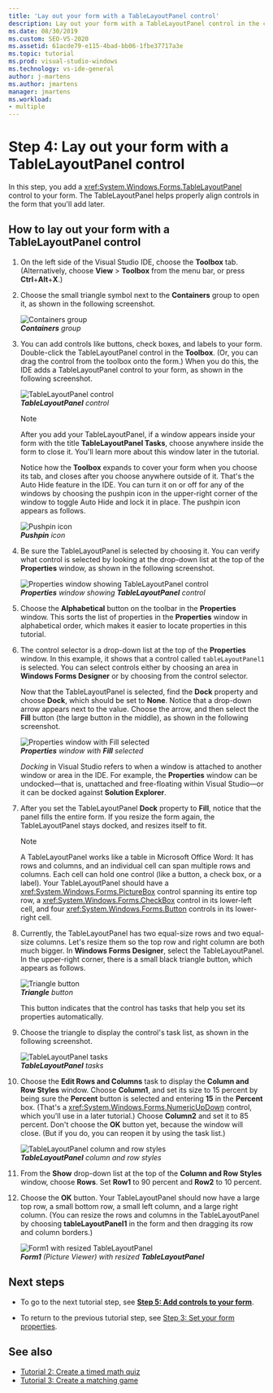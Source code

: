 ```yaml
---
title: 'Lay out your form with a TableLayoutPanel control'
description: Lay out your form with a TableLayoutPanel control in the create a picture viewer tutorial. 
ms.date: 08/30/2019
ms.custom: SEO-VS-2020
ms.assetid: 61acde79-e115-4bad-bb06-1fbe37717a3e
ms.topic: tutorial
ms.prod: visual-studio-windows
ms.technology: vs-ide-general
author: j-martens
ms.author: jmartens
manager: jmartens
ms.workload:
- multiple
---
```

# Step 4: Lay out your form with a TableLayoutPanel control

In this step, you add a <xref:System.Windows.Forms.TableLayoutPanel> control to your form. The TableLayoutPanel helps properly align controls in the form that you'll add later.

## How to lay out your form with a TableLayoutPanel control

1. On the left side of the Visual Studio IDE, choose the **Toolbox** tab. (Alternatively, choose **View** > **Toolbox** from the menu bar, or press **Ctrl**+**Alt**+**X**.)

1. Choose the small triangle symbol next to the **Containers** group to open it, as shown in the following screenshot.

     ![Containers group](../ide/media/express_toolbox.png)<br>
***Containers*** *group*

1. You can add controls like buttons, check boxes, and labels to your form. Double-click the TableLayoutPanel control in the **Toolbox**. (Or, you can drag the control from the toolbox onto the form.) When you do this, the IDE adds a TableLayoutPanel control to your form, as shown in the following screenshot.

     ![TableLayoutPanel control](../ide/media/express_formtablelayout.png)<br>
***TableLayoutPanel*** *control*

    > [!NOTE]
    > After you add your TableLayoutPanel, if a window appears inside your form with the title **TableLayoutPanel Tasks**, choose anywhere inside the form to close it. You'll learn more about this window later in the tutorial.

     Notice how the **Toolbox** expands to cover your form when you choose its tab, and closes after you choose anywhere outside of it. That's the Auto Hide feature in the IDE. You can turn it on or off for any of the windows by choosing the pushpin icon in the upper-right corner of the window to toggle Auto Hide and lock it in place. The pushpin icon appears as follows.

     ![Pushpin icon](../ide/media/express_pushpintoolbox.png)<br>
***Pushpin*** *icon*

1. Be sure the TableLayoutPanel is selected by choosing it. You can verify what control is selected by looking at the drop-down list at the top of the **Properties** window, as shown in the following screenshot.

     ![Properties window showing TableLayoutPanel control](../ide/media/express_controlspropwin.png)<br>
***Properties*** *window showing* ***TableLayoutPanel*** *control*

1. Choose the **Alphabetical** button on the toolbar in the **Properties** window. This sorts the list of properties in the **Properties** window in alphabetical order, which makes it easier to locate properties in this tutorial.

1. The control selector is a drop-down list at the top of the **Properties** window. In this example, it shows that a control called `tableLayoutPanel1` is selected. You can select controls either by choosing an area in **Windows Forms Designer** or by choosing from the control selector.

   Now that the TableLayoutPanel is selected, find the **Dock** property and choose **Dock**, which should be set to **None**. Notice that a drop-down arrow appears next to the value. Choose the arrow, and then select the **Fill** button (the large button in the middle), as shown in the following screenshot.

     ![Properties window with Fill selected](../ide/media/express_docktable.png)<br>
***Properties*** *window with* ***Fill*** *selected*

     *Docking* in Visual Studio refers to when a window is attached to another window or area in the IDE. For example, the **Properties** window can be undocked&mdash;that is, unattached and free-floating within Visual Studio&mdash;or it can be docked against **Solution Explorer**.

1. After you set the TableLayoutPanel **Dock** property to **Fill**, notice that the panel fills the entire form. If you resize the form again, the TableLayoutPanel stays docked, and resizes itself to fit.

    > [!NOTE]
    > A TableLayoutPanel works like a table in Microsoft Office Word: It has rows and columns, and an individual cell can span multiple rows and columns. Each cell can hold one control (like a button, a check box, or a label). Your TableLayoutPanel should have a <xref:System.Windows.Forms.PictureBox> control spanning its entire top row, a <xref:System.Windows.Forms.CheckBox> control in its lower-left cell, and four <xref:System.Windows.Forms.Button> controls in its lower-right cell.

1. Currently, the TableLayoutPanel has two equal-size rows and two equal-size columns. Let's resize them so the top row and right column are both much bigger. In **Windows Forms Designer**, select the TableLayoutPanel. In the upper-right corner, there is a small black triangle button, which appears as follows.

     ![Triangle button](../ide/media/express_iconblacktriangle.gif)<br>
***Triangle*** *button*

     This button indicates that the control has tasks that help you set its properties automatically.

1. Choose the triangle to display the control's task list, as shown in the following screenshot.

     ![TableLayoutPanel tasks](../ide/media/express_tablepanel.png)<br>
***TableLayoutPanel*** *tasks*

1. Choose the **Edit Rows and Columns** task to display the **Column and Row Styles** window. Choose **Column1**, and set its size to 15 percent by being sure the **Percent** button is selected and entering **15** in the **Percent** box. (That's a <xref:System.Windows.Forms.NumericUpDown> control, which you'll use in a later tutorial.) Choose **Column2** and set it to 85 percent. Don't choose the **OK** button yet, because the window will close. (But if you do, you can reopen it by using the task list.)

     ![TableLayoutPanel column and row styles](../ide/media/vs_tablelayoutpanel_setup.png)<br>
***TableLayoutPanel*** *column and row styles*

1. From the **Show** drop-down list at the top of the **Column and Row Styles** window, choose **Rows**. Set **Row1** to 90 percent and **Row2** to 10 percent.

1. Choose the **OK** button. Your TableLayoutPanel should now have a large top row, a small bottom row, a small left column, and a large right column. (You can resize the rows and columns in the TableLayoutPanel by choosing **tableLayoutPanel1** in the form and then dragging its row and column borders.)

     ![Form1 with resized TableLayoutPanel](../ide/media/vs_formafterlayoutpanel.png)<br>
***Form1*** *(Picture Viewer) with resized* ***TableLayoutPanel***

## Next steps

* To go to the next tutorial step, see **[Step 5: Add controls to your form](../ide/step-5-add-controls-to-your-form.md)**.

* To return to the previous tutorial step, see [Step 3: Set your form properties](../ide/step-3-set-your-form-properties.md).

## See also

* [Tutorial 2: Create a timed math quiz](tutorial-2-create-a-timed-math-quiz.md)
* [Tutorial 3: Create a matching game](tutorial-3-create-a-matching-game.md)
